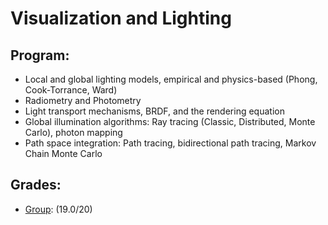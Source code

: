 # Visualization and Lighting

## Program:

* Local and global lighting models, empirical and physics-based (Phong, Cook-Torrance, Ward)
* Radiometry and Photometry
* Light transport mechanisms, BRDF, and the rendering equation
* Global illumination algorithms: Ray tracing (Classic, Distributed, Monte Carlo), photon mapping
* Path space integration: Path tracing, bidirectional path tracing, Markov Chain Monte Carlo

## Grades:

* [Group](VI/Project/Group): (19.0/20)